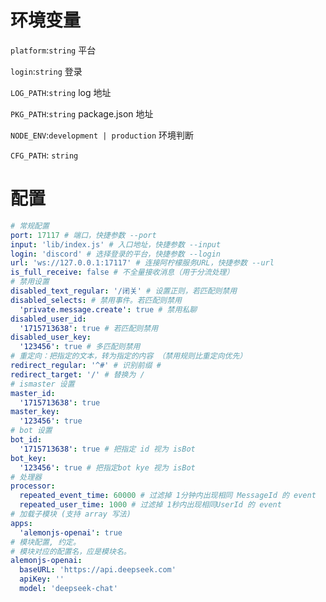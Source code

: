 # 环境变量

`platform`:`string` 平台

`login`:`string` 登录

`LOG_PATH`:`string` log 地址

`PKG_PATH`:`string` package.json 地址

`NODE_ENV`:`development | production` 环境判断

`CFG_PATH`: `string`

# 配置

```yaml
# 常规配置
port: 17117 # 端口，快捷参数 --port
input: 'lib/index.js' # 入口地址，快捷参数 --input
login: 'discord' # 选择登录的平台，快捷参数 --login
url: 'ws://127.0.0.1:17117' # 连接阿柠檬服务URL，快捷参数 --url
is_full_receive: false # 不全量接收消息（用于分流处理）
# 禁用设置
disabled_text_regular: '/闭关' # 设置正则，若匹配则禁用
disabled_selects: # 禁用事件。若匹配则禁用
  'private.message.create': true # 禁用私聊
disabled_user_id:
  '1715713638': true # 若匹配则禁用
disabled_user_key:
  '123456': true # 多匹配则禁用
# 重定向：把指定的文本，转为指定的内容 （禁用规则比重定向优先）
redirect_regular: '^#' # 识别前缀 #
redirect_target: '/' # 替换为 /
# ismaster 设置
master_id:
  '1715713638': true
master_key:
  '123456': true
# bot 设置
bot_id:
  '1715713638': true # 把指定 id 视为 isBot
bot_key:
  '123456': true # 把指定bot kye 视为 isBot
# 处理器
processor:
  repeated_event_time: 60000 # 过滤掉 1分钟内出现相同 MessageId 的 event
  repeated_user_time: 1000 # 过滤掉 1秒内出现相同UserId 的 event
# 加载子模块 (支持 array 写法)
apps:
  'alemonjs-openai': true
# 模块配置, 约定。
# 模块对应的配置名，应是模块名。
alemonjs-openai:
  baseURL: 'https://api.deepseek.com'
  apiKey: ''
  model: 'deepseek-chat'
```
